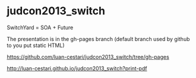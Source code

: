 judcon2013_switch
=================

SwitchYard = SOA + Future

The presentation is in the gh-pages branch (default branch used by github to you put static HTML)

https://github.com/luan-cestari/judcon2013_switch/tree/gh-pages

http://luan-cestari.github.io/judcon2013_switch?print-pdf
